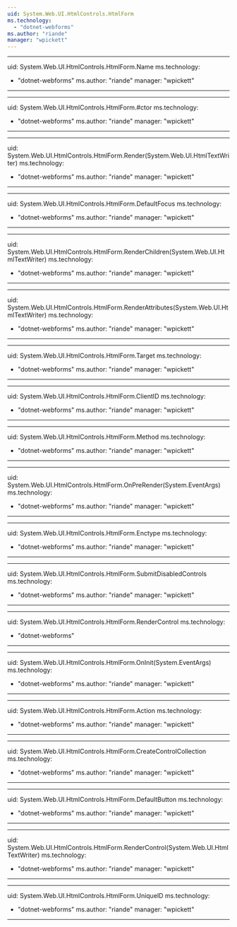```yaml
---
uid: System.Web.UI.HtmlControls.HtmlForm
ms.technology: 
  - "dotnet-webforms"
ms.author: "riande"
manager: "wpickett"
---
```


---
uid: System.Web.UI.HtmlControls.HtmlForm.Name
ms.technology: 
  - "dotnet-webforms"
ms.author: "riande"
manager: "wpickett"
---

---
uid: System.Web.UI.HtmlControls.HtmlForm.#ctor
ms.technology: 
  - "dotnet-webforms"
ms.author: "riande"
manager: "wpickett"
---

---
uid: System.Web.UI.HtmlControls.HtmlForm.Render(System.Web.UI.HtmlTextWriter)
ms.technology: 
  - "dotnet-webforms"
ms.author: "riande"
manager: "wpickett"
---

---
uid: System.Web.UI.HtmlControls.HtmlForm.DefaultFocus
ms.technology: 
  - "dotnet-webforms"
ms.author: "riande"
manager: "wpickett"
---

---
uid: System.Web.UI.HtmlControls.HtmlForm.RenderChildren(System.Web.UI.HtmlTextWriter)
ms.technology: 
  - "dotnet-webforms"
ms.author: "riande"
manager: "wpickett"
---

---
uid: System.Web.UI.HtmlControls.HtmlForm.RenderAttributes(System.Web.UI.HtmlTextWriter)
ms.technology: 
  - "dotnet-webforms"
ms.author: "riande"
manager: "wpickett"
---

---
uid: System.Web.UI.HtmlControls.HtmlForm.Target
ms.technology: 
  - "dotnet-webforms"
ms.author: "riande"
manager: "wpickett"
---

---
uid: System.Web.UI.HtmlControls.HtmlForm.ClientID
ms.technology: 
  - "dotnet-webforms"
ms.author: "riande"
manager: "wpickett"
---

---
uid: System.Web.UI.HtmlControls.HtmlForm.Method
ms.technology: 
  - "dotnet-webforms"
ms.author: "riande"
manager: "wpickett"
---

---
uid: System.Web.UI.HtmlControls.HtmlForm.OnPreRender(System.EventArgs)
ms.technology: 
  - "dotnet-webforms"
ms.author: "riande"
manager: "wpickett"
---

---
uid: System.Web.UI.HtmlControls.HtmlForm.Enctype
ms.technology: 
  - "dotnet-webforms"
ms.author: "riande"
manager: "wpickett"
---

---
uid: System.Web.UI.HtmlControls.HtmlForm.SubmitDisabledControls
ms.technology: 
  - "dotnet-webforms"
ms.author: "riande"
manager: "wpickett"
---

---
uid: System.Web.UI.HtmlControls.HtmlForm.RenderControl
ms.technology: 
  - "dotnet-webforms"
---

---
uid: System.Web.UI.HtmlControls.HtmlForm.OnInit(System.EventArgs)
ms.technology: 
  - "dotnet-webforms"
ms.author: "riande"
manager: "wpickett"
---

---
uid: System.Web.UI.HtmlControls.HtmlForm.Action
ms.technology: 
  - "dotnet-webforms"
ms.author: "riande"
manager: "wpickett"
---

---
uid: System.Web.UI.HtmlControls.HtmlForm.CreateControlCollection
ms.technology: 
  - "dotnet-webforms"
ms.author: "riande"
manager: "wpickett"
---

---
uid: System.Web.UI.HtmlControls.HtmlForm.DefaultButton
ms.technology: 
  - "dotnet-webforms"
ms.author: "riande"
manager: "wpickett"
---

---
uid: System.Web.UI.HtmlControls.HtmlForm.RenderControl(System.Web.UI.HtmlTextWriter)
ms.technology: 
  - "dotnet-webforms"
ms.author: "riande"
manager: "wpickett"
---

---
uid: System.Web.UI.HtmlControls.HtmlForm.UniqueID
ms.technology: 
  - "dotnet-webforms"
ms.author: "riande"
manager: "wpickett"
---
